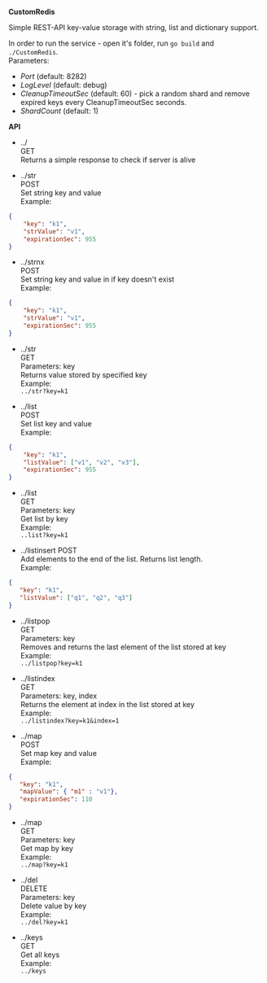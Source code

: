 **CustomRedis**  

Simple REST-API key-value storage with string, list and dictionary support.


In order to run the service - open it's folder, run `go build` and `./CustomRedis`.  
Parameters:  
- *Port* (default: 8282)
- *LogLevel* (default: debug)
- *CleanupTimeoutSec* (default: 60) - pick a random shard and remove expired keys every CleanupTimeoutSec seconds.
- *ShardCount* (default: 1)

**API**

- ../  
GET    
Returns a simple response to check if server is alive  

  
-  ../str  
POST  
Set string key and value  
Example:  
```json
{
	"key": "k1",
	"strValue": "v1",
	"expirationSec": 955
}
```

  
-  ../strnx  
POST  
Set string key and value in if key doesn't exist  
Example:  
```json
{
	"key": "k1",
	"strValue": "v1",
	"expirationSec": 955
}
```

  
- ../str  
GET   
Parameters: key   
Returns value stored by specified key  
Example:   
`../str?key=k1`

  
- ../list  
POST  
Set list key and value  
Example:  
```json
{
	"key": "k1",
	"listValue": ["v1", "v2", "v3"],
	"expirationSec": 955
}
```
  

- ../list  
GET  
Parameters: key  
Get list by key  
Example:  
`..list?key=k1`

  
- ../listinsert
POST  
Add elements to the end of the list. Returns list length.  
Example:  
```json
{
   "key": "k1",
   "listValue": ["q1", "q2", "q3"]
}
```

  
- ../listpop  
GET  
Parameters: key  
Removes and returns the last element of the list stored at key  
Example:  
`../listpop?key=k1`

   
- ../listindex  
GET  
Parameters: key, index  
Returns the element at index in the list stored at key  
Example:  
`../listindex?key=k1&index=1`

  
- ../map  
POST  
Set map key and value  
Example:  
```json
{
   "key": "k1",
   "mapValue": { "m1" : "v1"},
   "expirationSec": 110
}
```

  
- ../map  
GET    
Parameters: key    
Get map by key  
Example:  
`../map?key=k1  `  

  
- ../del  
DELETE  
Parameters: key  
Delete value by key  
Example:  
`../del?key=k1`  

  
- ../keys  
GET   
Get all keys  
Example:  
`../keys  `  




